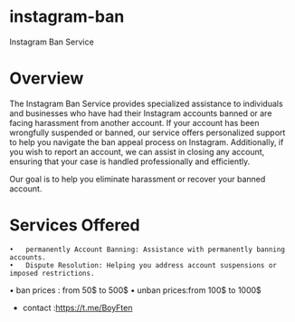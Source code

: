 # instagram-ban 
Instagram Ban Service 

# Overview

The Instagram Ban Service provides specialized assistance to individuals and businesses who have had their Instagram accounts banned or are facing harassment from another account. If your account has been wrongfully suspended or banned, our service offers personalized support to help you navigate the ban appeal process on Instagram. Additionally, if you wish to report an account, we can assist in closing any account, ensuring that your case is handled professionally and efficiently.

Our goal is to help you eliminate harassment or recover your banned account.

# Services Offered
	•	permanently Account Banning: Assistance with permanently banning accounts.
	•	Dispute Resolution: Helping you address account suspensions or imposed restrictions.
  • ban prices : from 50$ to 500$
  • unban prices:from 100$ to 1000$ 
   - contact :https://t.me/BoyFten
